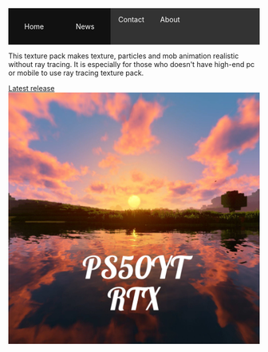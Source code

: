 <style>li {
  float: left;
}

li a {
  display: block;
  color: white;
  text-align: center;
  padding: 14px 16px;
  text-decoration: none;
}

/* Change the link color to #111 (black) on hover */
li a:hover {
  background-color: #111;
}</style>
<ul style="list-style-type: none;
  margin: 0;
  padding: 0;
  overflow: hidden;
  background-color: #333;">
  <li style="background-color: #111;
  display: block;
  color: white;
  text-align: center;
  padding: 14px 16px;
  text-decoration: none;
float: left;"><a class="active" href="#home">Home</a></li>
  <li style="background-color: #111;
  display: block;
  color: white;
  text-align: center;
  padding: 14px 16px;
  text-decoration: none;
float: left;"><a href="#news">News</a></li>
  <li><a href="#contact">Contact</a></li>
  <li><a href="#about">About</a></li>
</ul>

This texture pack makes texture, particles and mob animation realistic without ray tracing. It is especially for those who doesn't have high-end pc or mobile to use ray tracing texture pack.

<a href='https://github.com/PS50YT/PS50YT-RTX/releases/tag/realistic'>Latest release</a>
<img src="https://github.com/PS50YT/PS50YT-RTX/blob/main/inshot_20230528_063406795.jpg" alt="Description of image">
